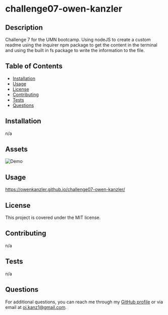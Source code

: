 # challenge07-owen-kanzler

## Description

Challenge 7 for the UMN bootcamp. Using nodeJS to create a custom readme using the inquirer npm package to get the content in the terminal and using the built in fs package to write the information to the file.

## Table of Contents

- [Installation](#installation)
- [Usage](#usage)
- [License](#license)
- [Contributing](#contributing)
- [Tests](#tests)
- [Questions](#questions)

## Installation

n/a

## Assets

![Demo](./assets/challenge07-video.gif)

## Usage

https://owenkanzler.github.io/challenge07-owen-kanzler/

## License

This project is covered under the MIT license.

## Contributing

n/a

## Tests

n/a

## Questions

For additional questions, you can reach me through my [GitHub profile](https://github.com/owenkanzler) or via email at oj.kanz1@gmail.com.
